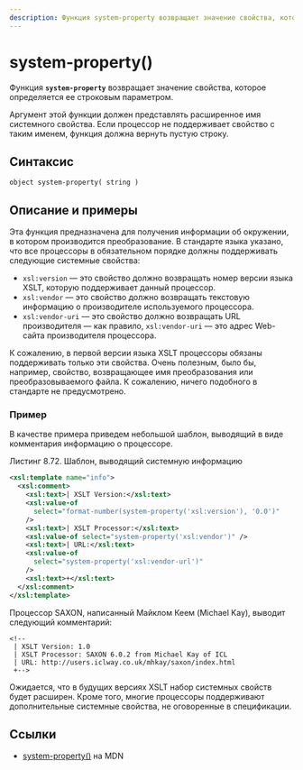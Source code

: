 ```yaml
---
description: Функция system-property возвращает значение свойства, которое определяется ее строковым параметром
---
```


# system-property()

Функция **`system-property`** возвращает значение свойства, которое определяется ее строковым параметром.

Аргумент этой функции должен представлять расширенное имя системного свойства. Если процессор не поддерживает свойство с таким именем, функция должна вернуть пустую строку.

## Синтаксис

```
object system-property( string )
```

## Описание и примеры

Эта функция предназначена для получения информации об окружении, в котором производится преобразование. В стандарте языка указано, что все процессоры в обязательном порядке должны поддерживать следующие системные свойства:

- `xsl:version` — это свойство должно возвращать номер версии языка XSLT, которую поддерживает данный процессор.
- `xsl:vendor` — это свойство должно возвращать текстовую информацию о производителе используемого процессора.
- `xsl:vendor-uri` — это свойство должно возвращать URL производителя — как правило, `xsl:vendor-uri` — это адрес Web-сайта производителя процессора.

К сожалению, в первой версии языка XSLT процессоры обязаны поддерживать только эти свойства. Очень полезным, было бы, например, свойство, возвращающее имя преобразования или преобразовываемого файла. К сожалению, ничего подобного в стандарте не предусмотрено.

### Пример

В качестве примера приведем небольшой шаблон, выводящий в виде комментария информацию о процессоре.

Листинг 8.72. Шаблон, выводящий системную информацию

```xml
<xsl:template name="info">
  <xsl:comment>
    <xsl:text>| XSLT Version:</xsl:text>
    <xsl:value-of
      select="format-number(system-property('xsl:version'), '0.0')"
    />
    <xsl:text>| XSLT Processor:</xsl:text>
    <xsl:value-of select="system-property('xsl:vendor')" />
    <xsl:text>| URL:</xsl:text>
    <xsl:value-of
      select="system-property('xsl:vendor-url')"
    />
    <xsl:text>+</xsl:text>
  </xsl:comment>
</xsl:template>
```

Процессор SAXON, написанный Майклом Кеем (Michael Kay), выводит следующий комментарий:

```
<!--
 | XSLT Version: 1.0
 | XSLT Processor: SAXON 6.0.2 from Michael Kay of ICL
 | URL: http://users.iclway.co.uk/mhkay/saxon/index.html
 +-->
```

Ожидается, что в будущих версиях XSLT набор системных свойств будет расширен. Кроме того, многие процессоры поддерживают дополнительные системные свойства, не оговоренные в спецификации.

## Ссылки

- [system-property()](https://developer.mozilla.org/en-US/docs/Web/XPath/Functions/system-property) на MDN
